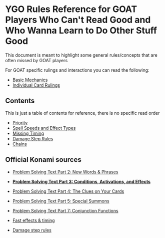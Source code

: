 # YGO Rules Reference for GOAT Players Who Can't Read Good and Who Wanna Learn to Do Other Stuff Good

This document is meant to highlight some general rules/concepts that are often missed by GOAT players

For GOAT specific rulings and interactions you can read the following:

* [Basic Mechanics](https://www.goatformat.com/basics.html)
* [Individual Card Rulings](https://www.goatformat.com/indivrulings.html)

## Contents

This is just a table of contents for reference, there is no specific read order

* [Priority](./contents/Priority.md)
* [Spell Speeds and Effect Types](./contents/Spell%20Speeds%20and%20Effect%20Types.md)
* [Missing Timing](./contents/Missing%20Timing.md)
* [Damage Step Rules](./contents/Damage%20Step%20Rules.md)
* [Chains](./contents/Chains.md)


## Official Konami sources

* [Problem Solving Text Part 2: New Words & Phrases](https://www.yugioh-card.com/eu/play/understanding-card-text/part-2-new-words-phrases/)
* [**Problem Solving Text Part 3: Conditions, Activations, and Effects**](https://www.yugioh-card.com/eu/play/understanding-card-text/part-3-conditions-activations-and-effects/)
* [Problem Solving Text Part 4: The Clues on Your Cards](https://www.yugioh-card.com/eu/play/understanding-card-text/part-4-the-clues-on-your-cards/)
* [Problem Solving Text Part 5: Special Summons](https://www.yugioh-card.com/eu/play/understanding-card-text/part-5-special-summons/)
* [Problem Solving Text Part 7: Conjunction Functions](https://www.yugioh-card.com/eu/play/understanding-card-text/part-7-conjunction-functions/)

* [Fast effects & timing](https://www.yugioh-card.com/eu/play/fast-effect-timing/)
* [Damage step rules](https://www.yugioh-card.com/eu/play/damage-step-rules/)